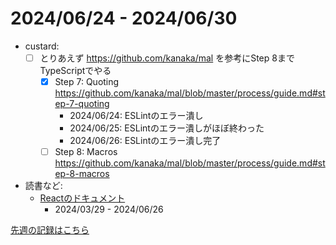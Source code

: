 # 2024/06/24 - 2024/06/30

- custard:
    - [ ] とりあえず <https://github.com/kanaka/mal> を参考にStep 8までTypeScriptでやる
        - [x] Step 7: Quoting <https://github.com/kanaka/mal/blob/master/process/guide.md#step-7-quoting>
            - 2024/06/24: ESLintのエラー潰し
            - 2024/06/25: ESLintのエラー潰しがほぼ終わった
            - 2024/06/26: ESLintのエラー潰し完了
        - [ ] Step 8: Macros <https://github.com/kanaka/mal/blob/master/process/guide.md#step-8-macros>
- 読書など:
    - [Reactのドキュメント](https://ja.react.dev/learn)
        - 2024/03/29 - 2024/06/26

[先週の記録はこちら](https://github.com/igrep/daily-commits/blob/72f19b4def6a5312789352678d2d4cdf035b4dd4/yesterday.md)
